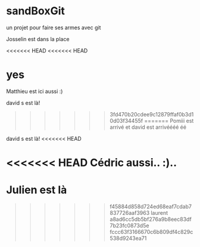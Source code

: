 ﻿# sandBoxGit
un projet pour faire ses armes avec git

Josselin est dans la place

<<<<<<< HEAD
<<<<<<< HEAD

yes
=======
Matthieu est ici aussi :)

david s est là!
>>>>>>> 3fd470b20cdee9c12879ffaf0b3d10d03f34455f
=======
Pomiii est arrivé
et david est arrivéééé éé

david s est là!
<<<<<<< HEAD

<<<<<<< HEAD
Cédric aussi.. :)..
=======
Julien est là
=======
>>>>>>> f45884d858d724ed68eaf7cdab7837726aaf3963
 laurent
>>>>>>> a8ad6cc5db5bf276a9b8eec83df7b23fc0873d5e
>>>>>>> fccc63f3166670c6b809df4c829c538d9243ea71
